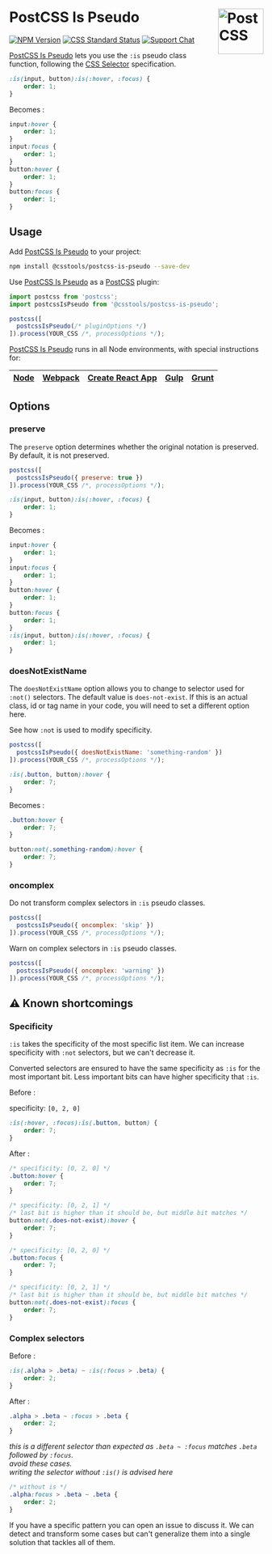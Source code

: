 # PostCSS Is Pseudo [<img src="https://postcss.github.io/postcss/logo.svg" alt="PostCSS" width="90" height="90" align="right">][postcss]

[![NPM Version][npm-img]][npm-url]
[![CSS Standard Status][css-img]][css-url]
[![Support Chat][git-img]][git-url]

[PostCSS Is Pseudo] lets you use the `:is` pseudo class function, following the
[CSS Selector] specification.

```css
:is(input, button):is(:hover, :focus) {
	order: 1;
}
```

Becomes :

```css
input:hover {
	order: 1;
}
input:focus {
	order: 1;
}
button:hover {
	order: 1;
}
button:focus {
	order: 1;
}
```

## Usage

Add [PostCSS Is Pseudo] to your project:

```bash
npm install @csstools/postcss-is-pseudo --save-dev
```

Use [PostCSS Is Pseudo] as a [PostCSS] plugin:

```js
import postcss from 'postcss';
import postcssIsPseudo from '@csstools/postcss-is-pseudo';

postcss([
  postcssIsPseudo(/* pluginOptions */)
]).process(YOUR_CSS /*, processOptions */);
```

[PostCSS Is Pseudo] runs in all Node environments, with special instructions for:

| [Node](INSTALL.md#node) | [Webpack](INSTALL.md#webpack) | [Create React App](INSTALL.md#create-react-app) | [Gulp](INSTALL.md#gulp) | [Grunt](INSTALL.md#grunt) |
| --- | --- | --- | --- | --- |

## Options

### preserve

The `preserve` option determines whether the original notation
is preserved. By default, it is not preserved.

```js
postcss([
  postcssIsPseudo({ preserve: true })
]).process(YOUR_CSS /*, processOptions */);
```

```css
:is(input, button):is(:hover, :focus) {
	order: 1;
}
```

Becomes :

```css
input:hover {
	order: 1;
}
input:focus {
	order: 1;
}
button:hover {
	order: 1;
}
button:focus {
	order: 1;
}
:is(input, button):is(:hover, :focus) {
	order: 1;
}
```

### doesNotExistName

The `doesNotExistName` option allows you to change to selector used for `:not()` selectors.
The default value is `does-not-exist`.
If this is an actual class, id or tag name in your code, you will need to set a different option here.

See how `:not` is used to modify specificity.

```js
postcss([
  postcssIsPseudo({ doesNotExistName: 'something-random' })
]).process(YOUR_CSS /*, processOptions */);
```

```css
:is(.button, button):hover {
	order: 7;
}
```

Becomes :

```css
.button:hover {
	order: 7;
}

button:not(.something-random):hover {
	order: 7;
}
```

### oncomplex

Do not transform complex selectors in `:is` pseudo classes.

```js
postcss([
  postcssIsPseudo({ oncomplex: 'skip' })
]).process(YOUR_CSS /*, processOptions */);
```

Warn on complex selectors in `:is` pseudo classes.

```js
postcss([
  postcssIsPseudo({ oncomplex: 'warning' })
]).process(YOUR_CSS /*, processOptions */);
```

## ⚠️ Known shortcomings

### Specificity

`:is` takes the specificity of the most specific list item.
We can increase specificity with `:not` selectors, but we can't decrease it.

Converted selectors are ensured to have the same specificity as `:is` for the most important bit.
Less important bits can have higher specificity that `:is`.

Before :

specificity: `[0, 2, 0]`

```css
:is(:hover, :focus):is(.button, button) {
	order: 7;
}
```

After :

```css
/* specificity: [0, 2, 0] */
.button:hover {
	order: 7;
}

/* specificity: [0, 2, 1] */
/* last bit is higher than it should be, but middle bit matches */
button:not(.does-not-exist):hover {
	order: 7;
}

/* specificity: [0, 2, 0] */
.button:focus {
	order: 7;
}

/* specificity: [0, 2, 1] */
/* last bit is higher than it should be, but middle bit matches */
button:not(.does-not-exist):focus {
	order: 7;
}
```

### Complex selectors

Before :


```css
:is(.alpha > .beta) ~ :is(:focus > .beta) {
	order: 2;
}
```

After :

```css
.alpha > .beta ~ :focus > .beta {
	order: 2;
}
```

_this is a different selector than expected as `.beta ~ :focus` matches `.beta` followed by `:focus`._<br>
_avoid these cases._<br>
_writing the selector without `:is()` is advised here_

```css
/* without is */
.alpha:focus > .beta ~ .beta {
	order: 2;
}
```

If you have a specific pattern you can open an issue to discuss it.
We can detect and transform some cases but can't generalize them into a single solution that tackles all of them. 

[css-img]: https://cssdb.org/badge/nesting-rules.svg
[css-url]: https://cssdb.org/#nesting-rules
[git-img]: https://img.shields.io/badge/support-chat-blue.svg
[git-url]: https://gitter.im/postcss/postcss
[npm-img]: https://img.shields.io/npm/v/@csstools/postcss-is-pseudo.svg
[npm-url]: https://www.npmjs.com/package/@csstools/postcss-is-pseudo

[CSS Selector]: https://www.w3.org/TR/selectors-4/#matches
[PostCSS]: https://github.com/postcss/postcss
[PostCSS Is Pseudo]: https://github.com/csstools/postcss-plugins/tree/main/plugins/postcss-is-pseudo

